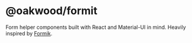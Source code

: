 # @oakwood/formit

Form helper components built with React and Material-UI in mind. Heavily inspired by [Formik](https://formik.org/).

